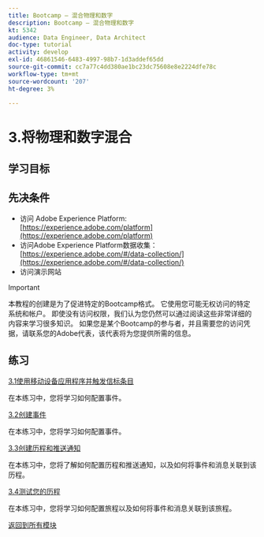 ```yaml
---
title: Bootcamp — 混合物理和数字
description: Bootcamp — 混合物理和数字
kt: 5342
audience: Data Engineer, Data Architect
doc-type: tutorial
activity: develop
exl-id: 46861546-6483-4997-98b7-1d3addef65dd
source-git-commit: cc7a77c4dd380ae1bc23dc75608e8e2224dfe78c
workflow-type: tm+mt
source-wordcount: '207'
ht-degree: 3%

---
```


# 3.将物理和数字混合

## 学习目标

## 先决条件

- 访问 Adobe Experience Platform: [https://experience.adobe.com/platform](https://experience.adobe.com/platform)
- 访问Adobe Experience Platform数据收集： [https://experience.adobe.com/#/data-collection/](https://experience.adobe.com/#/data-collection/)
- 访问演示网站

>[!IMPORTANT]
>
>本教程的创建是为了促进特定的Bootcamp格式。 它使用您可能无权访问的特定系统和帐户。 即使没有访问权限，我们认为您仍然可以通过阅读这些非常详细的内容来学习很多知识。 如果您是某个Bootcamp的参与者，并且需要您的访问凭据，请联系您的Adobe代表，该代表将为您提供所需的信息。

## 练习

[3.1使用移动设备应用程序并触发信标条目](./ex1.md)

在本练习中，您将学习如何配置事件。

[3.2创建事件](./ex2.md)

在本练习中，您将学习如何配置事件。

[3.3创建历程和推送通知](./ex3.md)

在本练习中，您将了解如何配置历程和推送通知，以及如何将事件和消息关联到该历程。

[3.4测试您的历程](./ex4.md)

在本练习中，您将学习如何配置旅程以及如何将事件和消息关联到该旅程。

[返回到所有模块](../../overview.md)
